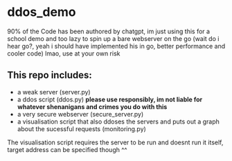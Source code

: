 # ddos_demo
90% of the Code has been authored by chatgpt, im just using this for a school demo and too lazy to spin up a bare webserver on the go (wait do i hear go?, yeah i should have implemented his in go, better performance and cooler code) lmao, use at your own risk

## This repo includes:
- a weak server (server.py)
- a ddos script (ddos.py) **please use responsibly, im not liable for whatever shenanigans and crimes you do with this**
- a very secure webserver (secure_server.py)
- a visualisation script that also ddoses the servers and puts out a graph about the sucessful requests (monitoring.py)

The visualisation script requires the server to be run and doesnt run it itself, target address can be specified though ^^
